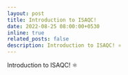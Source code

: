 ```yaml
---
layout: post
title: Introduction to ISAQC!
date: 2022-08-25 08:00:00+0530
inline: true
related_posts: false
description: Introduction to ISAQC! ⚛️
---
```


Introduction to ISAQC! ⚛️
